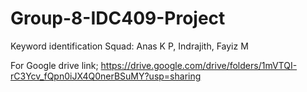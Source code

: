 # Group-8-IDC409-Project
Keyword identification Squad: Anas K P, Indrajith, Fayiz M

For Google drive link;
https://drive.google.com/drive/folders/1mVTQI-rC3Ycv_fQpn0iJX4Q0nerBSuMY?usp=sharing
